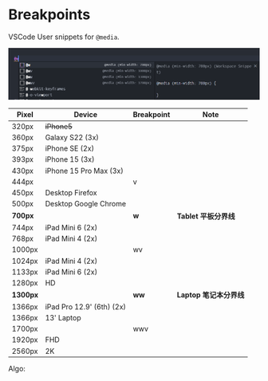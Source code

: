 <script setup>
import BreakpointsA from './BreakpointsA.vue';
</script>

# Breakpoints

VSCode User snippets for `@media`.

![Breakpoints for VS Code](./Breakpoints.png)

| Pixel      | Device                    | Breakpoint | Note                    |
| ---------- | ------------------------- | ---------- | ----------------------- |
| 320px      | ~~iPhone5~~               |            |                         |
| 360px      | Galaxy S22 (3x)           |            |                         |
| 375px      | iPhone SE (2x)            |            |                         |
| 393px      | iPhone 15 (3x)            |            |                         |
| 430px      | iPhone 15 Pro Max (3x)    |            |                         |
| 444px      |                           | v          |                         |
| 450px      | Desktop Firefox           |            |                         |
| 500px      | Desktop Google Chrome     |            |                         |
| **700px**  |                           | **w**      | **Tablet 平板分界线**   |
| 744px      | iPad Mini 6 (2x)          |            |                         |
| 768px      | iPad Mini 4 (2x)          |            |                         |
| 1000px     |                           | wv         |                         |
| 1024px     | iPad Mini 4 (2x)          |            |                         |
| 1133px     | iPad Mini 6 (2x)          |            |                         |
| 1280px     | HD                        |            |                         |
| **1300px** |                           | **ww**     | **Laptop 笔记本分界线** |
| 1366px     | iPad Pro 12.9' (6th) (2x) |            |                         |
| 1366px     | 13' Laptop                |            |                         |
| 1700px     |                           | wwv        |                         |
| 1920px     | FHD                       |            |                         |
| 2560px     | 2K                        |            |                         |

Algo:

<BreakpointsA />
